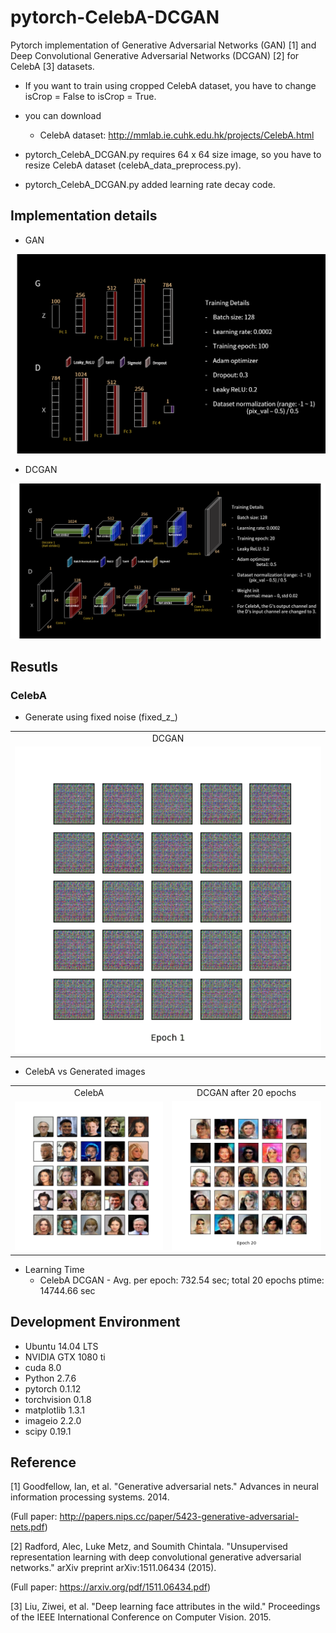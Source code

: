 # pytorch-CelebA-DCGAN
Pytorch implementation of Generative Adversarial Networks (GAN) [1] and Deep Convolutional Generative Adversarial Networks (DCGAN) [2] for CelebA [3] datasets.

* If you want to train using cropped CelebA dataset, you have to change isCrop = False to isCrop = True.

* you can download
  - CelebA dataset: http://mmlab.ie.cuhk.edu.hk/projects/CelebA.html

* pytorch_CelebA_DCGAN.py requires 64 x 64 size image, so you have to resize CelebA dataset (celebA_data_preprocess.py).
* pytorch_CelebA_DCGAN.py added learning rate decay code.

## Implementation details
* GAN

![GAN](pytorch_GAN.png)

* DCGAN

![Loss](pytorch_DCGAN.png)


## Resutls
### CelebA
* Generate using fixed noise (fixed_z_)

<table align='center'>
<tr align='center'>
<td> DCGAN </td>
</tr>
<tr>
<td><img src = 'CelebA_DCGAN_results/generation_animation.gif'>
</tr>
</table>

* CelebA vs Generated images

<table align='center'>
<tr align='center'>
<td> CelebA </td>
<td> DCGAN after 20 epochs </td>
</tr>
<tr>
<td><img src = 'CelebA_DCGAN_results/raw_CelebA.png'>
<td><img src = 'CelebA_DCGAN_results/CelebA_DCGAN_20.png'>
</tr>
</table>

* Learning Time
  * CelebA DCGAN - Avg. per epoch: 732.54 sec; total 20 epochs ptime: 14744.66 sec

## Development Environment

* Ubuntu 14.04 LTS
* NVIDIA GTX 1080 ti
* cuda 8.0
* Python 2.7.6
* pytorch 0.1.12
* torchvision 0.1.8
* matplotlib 1.3.1
* imageio 2.2.0
* scipy 0.19.1

## Reference

[1] Goodfellow, Ian, et al. "Generative adversarial nets." Advances in neural information processing systems. 2014.

(Full paper: http://papers.nips.cc/paper/5423-generative-adversarial-nets.pdf)

[2] Radford, Alec, Luke Metz, and Soumith Chintala. "Unsupervised representation learning with deep convolutional generative adversarial networks." arXiv preprint arXiv:1511.06434 (2015).

(Full paper: https://arxiv.org/pdf/1511.06434.pdf)

[3] Liu, Ziwei, et al. "Deep learning face attributes in the wild." Proceedings of the IEEE International Conference on Computer Vision. 2015.
